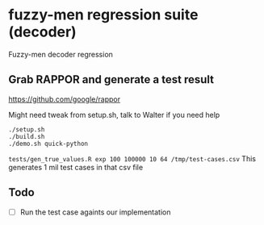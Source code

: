 # fuzzy-men regression suite (decoder)
Fuzzy-men decoder regression

## Grab RAPPOR and generate a test result
https://github.com/google/rappor

Might need tweak from setup.sh, talk to Walter if you need help
```
./setup.sh
./build.sh
./demo.sh quick-python
```

`tests/gen_true_values.R exp 100 100000 10 64 /tmp/test-cases.csv`
This generates 1 mil test cases in that csv file

## Todo
- [ ] Run the test case againts our implementation
